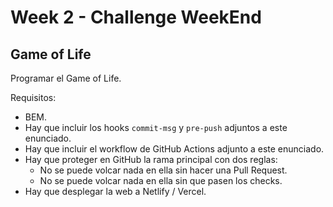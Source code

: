 # Week 2 - Challenge WeekEnd

## Game of Life

Programar el Game of Life.

Requisitos:

- BEM.
- Hay que incluir los hooks `commit-msg` y `pre-push` adjuntos a este enunciado.
- Hay que incluir el workflow de GitHub Actions adjunto a este enunciado.
- Hay que proteger en GitHub la rama principal con dos reglas:
  - No se puede volcar nada en ella sin hacer una Pull Request.
  - No se puede volcar nada en ella sin que pasen los checks.
- Hay que desplegar la web a Netlify / Vercel.
